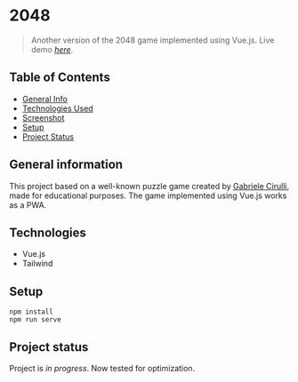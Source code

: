 # 2048
> Another version of the 2048 game implemented using Vue.js.
> Live demo [_here_](https://vue2048.netlify.app/).

## Table of Contents
* [General Info](#general-information)
* [Technologies Used](#technologies)
* [Screenshot](#screenshot)
* [Setup](#setup)
* [Project Status](#project-status)

## General information
This project based on a well-known puzzle game created by [Gabriele Cirulli](https://github.com/gabrielecirulli/2048), made for educational purposes. The game implemented using Vue.js works as a PWA. 

## Technologies
- Vue.js
- Tailwind

## Setup
```
npm install
npm run serve
```

## Project status
Project is _in progress_. Now tested for optimization.